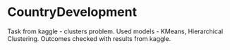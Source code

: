 # CountryDevelopment
Task from kaggle - clusters problem.
Used models - KMeans, Hierarchical Clustering.
Outcomes checked with results from kaggle.

